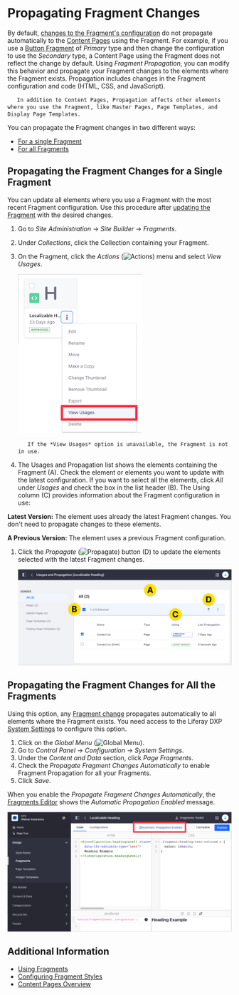 # Propagating Fragment Changes

By default, [changes to the Fragment's configuration](../../developer-guide/developing-page-fragments/using-the-fragments-editor.md) do not propagate automatically to the [Content Pages](./content-pages-overview.md) using the Fragment. For example, if you use a [Button Fragment](./using-fragments.md#button) of *Primary* type and then change the configuration to use the *Secondary* type, a Content Page using the Fragment does not reflect the change by default. Using *Fragment Propagation*, you can modify this behavior and propagate your Fragment changes to the elements where the Fragment exists. Propagation includes changes in the Fragment configuration and code (HTML, CSS, and JavaScript).

```note::
   In addition to Content Pages, Propagation affects other elements where you use the Fragment, like Master Pages, Page Templates, and Display Page Templates. 
```

You can propagate the Fragment changes in two different ways:

- [For a single Fragment](#propagating-the-fragment-changes-for-a-single-fragment)
- [For all Fragments](#propagating-the-fragment-changes-for-all-the-fragments)

## Propagating the Fragment Changes for a Single Fragment

You can update all elements where you use a Fragment with the most recent Fragment configuration. Use this procedure after [updating the Fragment](../../developer-guide/developing-page-fragments/using-the-fragments-editor.md) with the desired changes.

1. Go to *Site Administration* &rarr; *Site Builder* &rarr; *Fragments*.

1. Under *Collections*, click the Collection containing your Fragment.

1. On the Fragment, click the *Actions* (![Actions](../../../images/icon-actions.png)) menu and select *View Usages*.

    ![Select the View Usages option from the Fragment's Action Menu.](./propagating-fragment-changes/images/02.png)

    ```tip::
       If the *View Usages* option is unavailable, the Fragment is not in use.
    ```

1. The Usages and Propagation list shows the elements containing the Fragment (A). Check the element or elements you want to update with the latest configuration. If you want to select all the elements, click *All* under *Usages* and check the box in the list header (B). The Using column (C) provides information about the Fragment configuration in use:

**Latest Version:** The element uses already the latest Fragment changes. You don't need to propagate changes to these elements.

**A Previous Version:** The element uses a previous Fragment configuration.

1. Click the *Propagate* (![Propagate](../../../images/icon-propagate.png)) button (D) to update the elements selected with the latest Fragment changes.

    ![Select the elements where you want to propagate the latest Fragment changes.](./propagating-fragment-changes/images/03.png)

## Propagating the Fragment Changes for All the Fragments

Using this option, any [Fragment change](../../developer-guide/developing-page-fragments/using-the-fragments-editor.md) propagates automatically to all elements where the Fragment exists. You need access to the Liferay DXP [System Settings](../../../system-administration/configuring-liferay/system-settings.md) to configure this option.

1. Click on the *Global Menu* (![Global Menu](../../../images/icon-applications-menu.png)).
1. Go to *Control Panel* &rarr; *Configuration* &rarr; *System Settings*.
1. Under the *Content and Data* section, click *Page Fragments*.
1. Check the *Propagate Fragment Changes Automatically* to enable Fragment Propagation for all your Fragments.
1. Click *Save*.

When you enable the *Propagate Fragment Changes Automatically*, the [Fragments Editor](../../developer-guide/developing-page-fragments/using-the-fragments-editor.md) shows the *Automatic Propagation Enabled* message.

![The Fragment Editor shows an information message when you enable Fragment Propagation for all the Fragments.](./propagating-fragment-changes/images/05.png)

## Additional Information

- [Using Fragments](./using-fragments.md)
- [Configuring Fragment Styles](./configuring-fragment-styles.md)
- [Content Pages Overview](./content-pages-overview.md)
